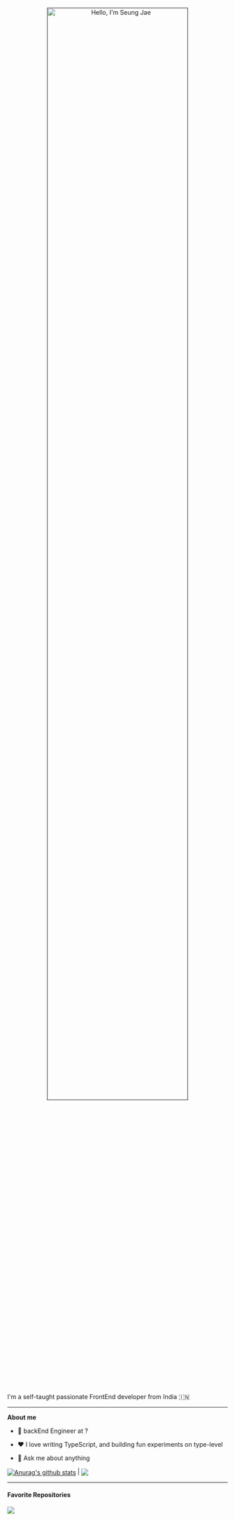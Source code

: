 <p align="center"><a href=""><img width="80%" alt="Hello, I'm Seung Jae" src="" /></a></p>

<br />

I'm a self-taught passionate FrontEnd developer from India 🇮🇳
*****
**About me**

- 💼 backEnd Engineer at ?

- ❤️ I love writing TypeScript, and building fun experiments on type-level

- 💬 Ask me about anything 


<a href="https://github.com/anuraghazra/github-readme-stats"><img align="center" src="https://github-readme-stats.vercel.app/api?username=wjs960&show_icons=true&include_all_commits=true&theme=dark&hide_border=true" alt="Anurag's github stats" /></a> | <a href="https://github.com/anuraghazra/github-readme-stats"><img align="center" src="https://github-readme-stats.vercel.app/api/top-langs/?username=wjs960&layout=compact&theme=dark&hide_border=true" /></a>
*****
#### Favorite Repositories

<a href="https://github.com/wjs960/jdbc-crud">
  <img align="center" src="https://github-readme-stats.vercel.app/api/pin/?username=wjs960&repo=github-readme-stats&theme=dark" />
</a>
<!--
**wjs960/wjs960** is a ✨ _special_ ✨ repository because its `README.md` (this file) appears on your GitHub profile.
- 📈 Built github-readme-stats, verlyjs and more, **50m+** hits • **50K** stars on GitHub

Here are some ideas to get you started:

- 🔭 I’m currently working on ...
- 🌱 I’m currently learning ...
- 👯 I’m looking to collaborate on ...
- 🤔 I’m looking for help with ...
- 💬 Ask me about ...
- 📫 How to reach me: ...
- 😄 Pronouns: ...
- ⚡ Fun fact: ...
-->

